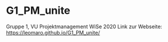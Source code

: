 # G1_PM_unite
Gruppe 1, VU Projektmanagement WiSe 2020 Link zur Webseite: https://leomaro.github.io/G1_PM_unite/

